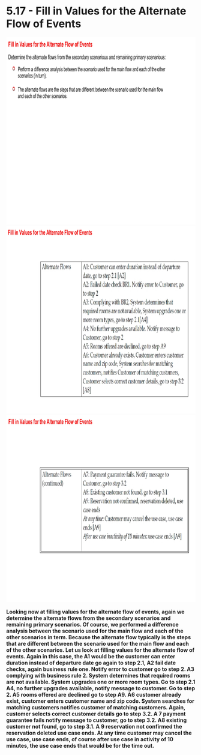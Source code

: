# 5.17 - Fill in Values for the Alternate Flow of Events

<img src="/images/05_17_01.jpg" width="800" height="500">
<img src="/images/05_17_02.jpg" width="800" height="500">
<img src="/images/05_17_03.jpg" width="800" height="500">

**Looking now at filling values for the alternate flow of events, again we determine the alternate flows from the secondary scenarios and remaining primary scenarios. Of course, we performed a difference analysis between the scenario used for the main flow and each of the other scenarios in term. Because the alternate flow typically is the steps that are different between the scenario used for the main flow and each of the other scenarios. Let us look at filling values for the alternate flow of events. Again in this case, the A1 would be the customer can enter duration instead of departure date go again to step 2.1, A2 fail date checks, again business rule one. Notify error to customer go to step 2. A3 complying with business rule 2. System determines that required rooms are not available. System upgrades one or more room types. Go to step 2.1 A4, no further upgrades available, notify message to customer. Go to step 2. A5 rooms offered are declined go to step A9. A6 customer already exist, customer enters customer name and zip code. System searches for matching customers notifies customer of matching customers. Again, customer selects correct customer details go to step 3.2. A 7 payment guarantee fails notify message to customer, go to step 3.2. A8 existing customer not found, go to step 3.1. A 9 reservation not confirmed the reservation deleted use case ends. At any time customer may cancel the use case, use case ends, of course after use case in activity of 10 minutes, the use case ends that would be for the time out.**